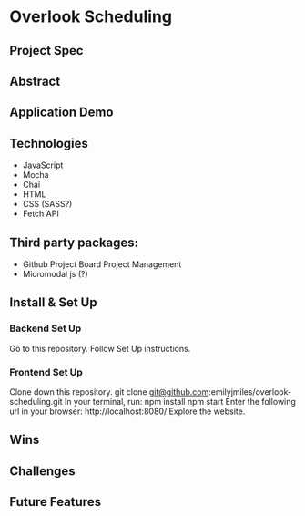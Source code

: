 # Overlook Scheduling

## Project Spec

## Abstract

## Application Demo

## Technologies
- JavaScript
- Mocha
- Chai
- HTML
- CSS (SASS?)
- Fetch API

## Third party packages:
- Github Project Board Project Management
- Micromodal js (?)

## Install & Set Up

### Backend Set Up
Go to this repository.
Follow Set Up instructions.

### Frontend Set Up
Clone down this repository.
git clone git@github.com:emilyjmiles/overlook-scheduling.git
In your terminal, run:
npm install
npm start
Enter the following url in your browser: http://localhost:8080/
Explore the website.

## Wins

## Challenges

## Future Features
